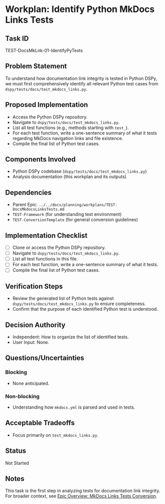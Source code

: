 # Workplan: Identify Python MkDocs Links Tests

## Task ID
TEST-DocsMkLnk-01-IdentifyPyTests

## Problem Statement
To understand how documentation link integrity is tested in Python DSPy, we must first comprehensively identify all relevant Python test cases from `dspy/tests/docs/test_mkdocs_links.py`.

## Proposed Implementation
- Access the Python DSPy repository.
- Navigate to `dspy/tests/docs/test_mkdocs_links.py`.
- List all test functions (e.g., methods starting with `test_`).
- For each test function, write a one-sentence summary of what it tests regarding MkDocs navigation links and file existence.
- Compile the final list of Python test cases.

## Components Involved
- Python DSPy codebase (`dspy/tests/docs/test_mkdocs_links.py`)
- Analysis documentation (this workplan and its outputs)

## Dependencies
- Parent Epic: `../../docs/planning/workplans/TEST-DocsMkdocsLinksTests.md`
- `TEST-Framework` (for understanding test environment)
- `TEST-ConversionTemplate` (for general conversion guidelines)

## Implementation Checklist
- [ ] Clone or access the Python DSPy repository.
- [ ] Navigate to `dspy/tests/docs/test_mkdocs_links.py`.
- [ ] List all test functions in this file.
- [ ] For each test function, write a one-sentence summary of what it tests.
- [ ] Compile the final list of Python test cases.

## Verification Steps
- Review the generated list of Python tests against `dspy/tests/docs/test_mkdocs_links.py` to ensure completeness.
- Confirm that the purpose of each identified Python test is understood.

## Decision Authority
- Independent: How to organize the list of identified tests.
- User Input: None.

## Questions/Uncertainties
### Blocking
- None anticipated.
### Non-blocking
- Understanding how `mkdocs.yml` is parsed and used in tests.

## Acceptable Tradeoffs
- Focus primarily on `test_mkdocs_links.py`.

## Status
Not Started

## Notes
This task is the first step in analyzing tests for documentation link integrity.
For broader context, see [Epic Overview: MkDocs Links Tests Conversion](../../docs/planning/workplans/TEST-DocsMkdocsLinksTests.md).